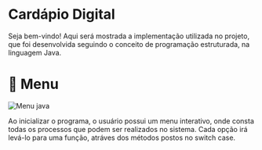 # Cardápio Digital
Seja bem-vindo! Aqui será mostrada a implementação utilizada no projeto, que foi desenvolvida seguindo o conceito de programação estruturada, na linguagem Java.

# 📓 Menu
![Menu java](https://github.com/MouraGabri/NewJavaBasic/assets/134564472/96011c48-9244-4014-b417-0184b5a9a1f9)

Ao inicializar o programa, o usuário possui um menu interativo, onde consta todas os processos que podem ser realizados no sistema.
Cada opção irá levá-lo para uma função, atráves dos métodos postos no switch case.

